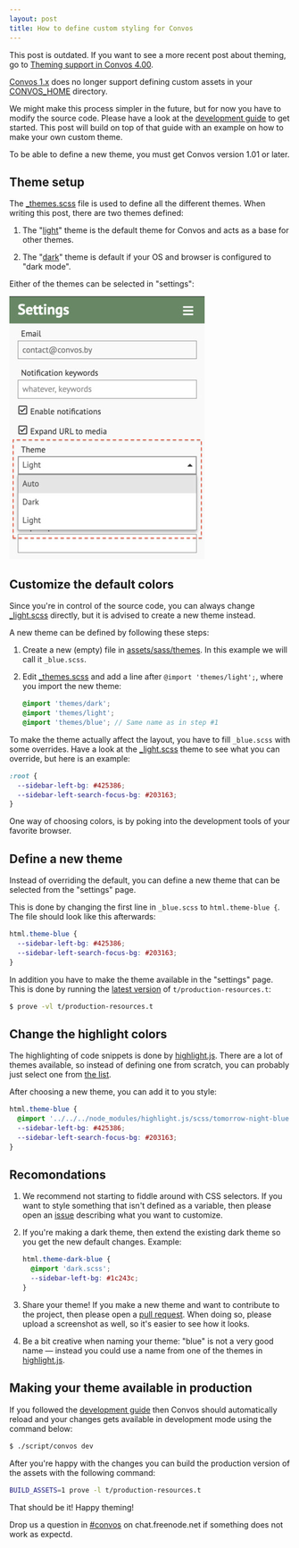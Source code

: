 ```yaml
---
layout: post
title: How to define custom styling for Convos
---
```


This post is outdated. If you want to see a more recent post about theming,
go to [Theming support in Convos 4.00](/2020/5/14/theming-support-in-4-point-oh.html).

<!--more-->

[Convos 1.x](/2019/10/26/convos-one-point-oh) does no longer support
defining custom assets in your [CONVOS_HOME](/doc/config) directory.

We might make this process simpler in the future, but for now you have
to modify the source code. Please have a look at the
[development guide](/doc/develop) to get started. This post will
build on top of that guide with an example on how to make your own
custom theme.

To be able to define a new theme, you must get Convos version 1.01 or
later.

## Theme setup

The [_themes.scss](https://github.com/Nordaaker/convos/blob/1.01/assets/sass/_themes.scss)
file is used to define all the different themes. When writing this post, there
are two themes defined:

1. The "[light](https://github.com/Nordaaker/convos/blob/1.01/assets/sass/themes/_light.scss)"
   theme is the default theme for Convos and acts as a base for other themes.

2. The "[dark](https://github.com/Nordaaker/convos/blob/1.01/assets/sass/themes/_dark.scss)"
   theme is default if your OS and browser is configured to "dark mode".

Either of the themes can be selected in "settings":

<img src="/public/screenshots/2019-11-02-settings.jpg" alt="Picture of Convos settings">

## Customize the default colors

Since you're in control of the source code, you can always change
[_light.scss](https://github.com/Nordaaker/convos/blob/1.01/assets/sass/themes/_light.scss)
directly, but it is advised to create a new theme instead.

A new theme can be defined by following these steps:

1. Create a new (empty) file in [assets/sass/themes](https://github.com/Nordaaker/convos/tree/1.01/assets/sass/themes).
   In this example we will call it `_blue.scss`.

2. Edit [_themes.scss](https://github.com/Nordaaker/convos/blob/1.01/assets/sass/_themes.scss)
   and add a line after `@import 'themes/light';`, where you import the new theme:

   ```scss
   @import 'themes/dark';
   @import 'themes/light';
   @import 'themes/blue'; // Same name as in step #1
   ```

To make the theme actually affect the layout, you have to fill `_blue.scss` with
some overrides. Have a look at the
[_light.scss](https://github.com/Nordaaker/convos/blob/1.01/assets/sass/themes/_light.scss)
theme to see what you can override, but here is an example:

```scss
:root {
  --sidebar-left-bg: #425386;
  --sidebar-left-search-focus-bg: #203163;
}
```

One way of choosing colors, is by poking into the development tools of your favorite
browser.

## Define a new theme

Instead of overriding the default, you can define a new theme that can be selected
from the "settings" page.

This is done by changing the first line in `_blue.scss` to `html.theme-blue {`.
The file should look like this afterwards:

```scss
html.theme-blue {
  --sidebar-left-bg: #425386;
  --sidebar-left-search-focus-bg: #203163;
}
```

In addition you have to make the theme available in the "settings" page.
This is done by running the [latest version](https://github.com/Nordaaker/convos/issues/404)
of `t/production-resources.t`:

```bash
$ prove -vl t/production-resources.t
```

## Change the highlight colors

The highlighting of code snippets is done by
[highlight.js](https://github.com/highlightjs/highlight.js). There are a lot of
themes available, so instead of defining one from scratch, you can probably
just select one from
[the list](https://github.com/highlightjs/highlight.js/tree/master/src/styles).

After choosing a new theme, you can add it to you style:

```scss
html.theme-blue {
  @import '../../../node_modules/highlight.js/scss/tomorrow-night-blue.scss';
  --sidebar-left-bg: #425386;
  --sidebar-left-search-focus-bg: #203163;
}
```

## Recomondations

1. We recommend not starting to fiddle around with CSS selectors. If you want
   to style something that isn't defined as a variable, then please open an
   [issue](https://github.com/Nordaaker/convos/issues) describing what you
   want to customize.

2. If you're making a dark theme, then extend the existing dark theme so you
   get the new default changes. Example:

   ```scss
   html.theme-dark-blue {
     @import 'dark.scss';
     --sidebar-left-bg: #1c243c;
   }
   ```

3. Share your theme! If you make a new theme and want to contribute to the
   project, then please open a [pull request](https://github.com/Nordaaker/convos/pulls).
   When doing so, please upload a screenshot as well, so it's easier to see
   how it looks.

4. Be a bit creative when naming your theme: "blue" is not a very good name
   &mdash; instead you could use a name from one of the themes in
   [highlight.js](https://github.com/highlightjs/highlight.js/tree/master/src/styles).

## Making your theme available in production

If you followed the [development guide](/doc/develop) then Convos should
automatically reload and your changes gets available in development mode
using the command below:

```bash
$ ./script/convos dev
```

After you're happy with the changes you can build the production version
of the assets with the following command:

```bash
BUILD_ASSETS=1 prove -l t/production-resources.t
````

That should be it! Happy theming!

Drop us a question in [#convos](irc://chat.freenode.net:6697/convos) on
chat.freenode.net if something does not work as expectd.
